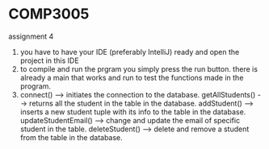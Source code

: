 # COMP3005

assignment 4 

1. you have to have your IDE (preferably IntelliJ) ready and open the project in this IDE
2. to compile and run the prgram you simply press the run button. there is already a main that works and run to test the functions made in the program.
3. 
	connect() --> initiates the connection to the database.
	getAllStudents() --> returns all the student in the table in the database.
	addStudent() --> inserts a new student tuple with its info to the table in the database.
	updateStudentEmail() --> change and update the email of specific student in the table.
	deleteStudent() --> delete and remove a student from the table in the database.
	

